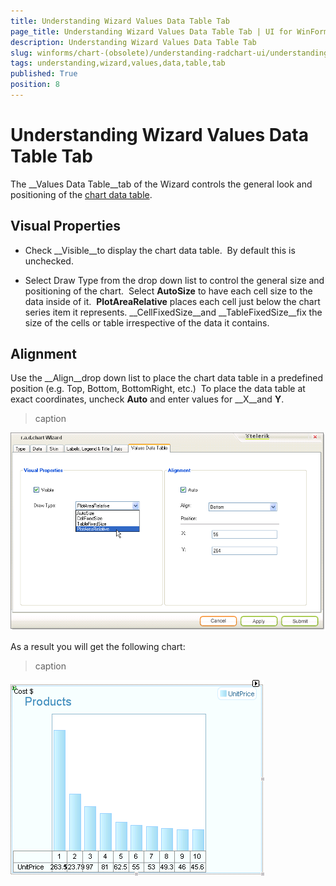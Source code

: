 ```yaml
---
title: Understanding Wizard Values Data Table Tab
page_title: Understanding Wizard Values Data Table Tab | UI for WinForms Documentation
description: Understanding Wizard Values Data Table Tab
slug: winforms/chart-(obsolete)/understanding-radchart-ui/understanding-wizard-values-data-table-tab
tags: understanding,wizard,values,data,table,tab
published: True
position: 8
---
```


# Understanding Wizard Values Data Table Tab



The __Values Data Table__tab of the Wizard controls the general look and positioning of the [chart data table](269499D0-9C06-4CAE-93C5-3795AA892331). 

## Visual Properties

* Check __Visible__to display the chart data table.  By default this is unchecked.

* Select Draw Type from the drop down list to control the general size and positioning of the chart.  Select __AutoSize__ to have each cell size to the data inside of it.  __PlotAreaRelative__ places each cell just below the chart series item it represents. __CellFixedSize__and __TableFixedSize__fix the size of the cells or table irrespective of the data it contains.

## Alignment

Use the __Align__drop down list to place the chart data table in a predefined position (e.g. Top, Bottom, BottomRight, etc.)  To place the data table at exact coordinates, uncheck __Auto__ and enter values for __X__and __Y__.
>caption 

![chart-understanding-radchart-ui-understanding-wizard-values-data-table-tab 001](images/chart-understanding-radchart-ui-understanding-wizard-values-data-table-tab001.png)



As a result you will get the following chart:
>caption 

![chart-understanding-radchart-ui-understanding-wizard-values-data-table-tab 002](images/chart-understanding-radchart-ui-understanding-wizard-values-data-table-tab002.png)
